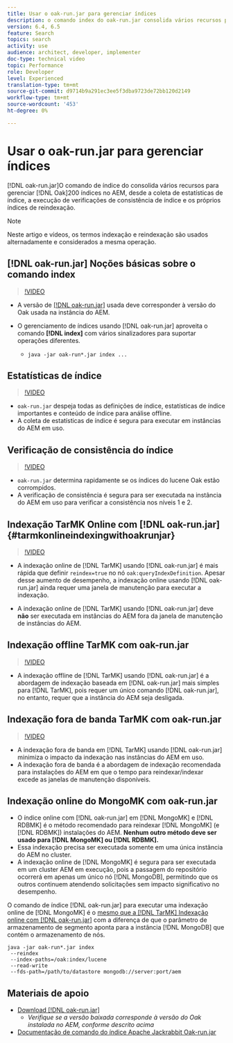 ```yaml
---
title: Usar o oak-run.jar para gerenciar índices
description: o comando index do oak-run.jar consolida vários recursos para gerenciar índices do Oak no AEM, desde a coleta de estatísticas de índice, a execução de verificações de consistência de índice e os próprios índices de reindexação.
version: 6.4, 6.5
feature: Search
topics: search
activity: use
audience: architect, developer, implementer
doc-type: technical video
topic: Performance
role: Developer
level: Experienced
translation-type: tm+mt
source-git-commit: d9714b9a291ec3ee5f3dba9723de72bb120d2149
workflow-type: tm+mt
source-wordcount: '453'
ht-degree: 0%

---
```



# Usar o oak-run.jar para gerenciar índices

[!DNL oak-run.jar]O comando de índice do consolida vários recursos para gerenciar  [!DNL Oak]200 índices no AEM, desde a coleta de estatísticas de índice, a execução de verificações de consistência de índice e os próprios índices de reindexação.

>[!NOTE]
>
>Neste artigo e vídeos, os termos indexação e reindexação são usados alternadamente e considerados a mesma operação.

## [!DNL oak-run.jar] Noções básicas sobre o comando index

>[!VIDEO](https://video.tv.adobe.com/v/21475/?quality=9&learn=on)

* A versão de [[!DNL oak-run.jar]](https://repository.apache.org/service/local/artifact/maven/redirect?r=releases&amp;g=org.apache.jackrabbit&amp;a=oak-run&amp;v=1.8.0) usada deve corresponder à versão do Oak usada na instância do AEM.
* O gerenciamento de índices usando [!DNL oak-run.jar] aproveita o comando **[!DNL index]** com vários sinalizadores para suportar operações diferentes.

   * `java -jar oak-run*.jar index ...`

## Estatísticas de índice

>[!VIDEO](https://video.tv.adobe.com/v/21477/?quality=12&learn=on)

* `oak-run.jar` despeja todas as definições de índice, estatísticas de índice importantes e conteúdo de índice para análise offline.
* A coleta de estatísticas de índice é segura para executar em instâncias do AEM em uso.

## Verificação de consistência do índice

>[!VIDEO](https://video.tv.adobe.com/v/21476/?quality=12&learn=on)

* `oak-run.jar` determina rapidamente se os índices do lucene Oak estão corrompidos.
* A verificação de consistência é segura para ser executada na instância do AEM em uso para verificar a consistência nos níveis 1 e 2.

## Indexação TarMK Online com [!DNL oak-run.jar] {#tarmkonlineindexingwithoakrunjar}

>[!VIDEO](https://video.tv.adobe.com/v/21479/?quality=12&learn=on)

* A indexação online de [!DNL TarMK] usando [!DNL oak-run.jar] é mais rápida que definir `reindex=true` no nó `oak:queryIndexDefinition`. Apesar desse aumento de desempenho, a indexação online usando [!DNL oak-run.jar] ainda requer uma janela de manutenção para executar a indexação.

* A indexação online de [!DNL TarMK] usando [!DNL oak-run.jar] deve **não** ser executada em instâncias do AEM fora da janela de manutenção de instâncias do AEM.

## Indexação offline TarMK com oak-run.jar

>[!VIDEO](https://video.tv.adobe.com/v/21478/?quality=12&learn=on)

* A indexação offline de [!DNL TarMK] usando [!DNL oak-run.jar] é a abordagem de indexação baseada em [!DNL oak-run.jar] mais simples para [!DNL TarMK], pois requer um único comando [!DNL oak-run.jar], no entanto, requer que a instância do AEM seja desligada.

## Indexação fora de banda TarMK com oak-run.jar

>[!VIDEO](https://video.tv.adobe.com/v/21480/?quality=12&learn=on)

* A indexação fora de banda em [!DNL TarMK] usando [!DNL oak-run.jar] minimiza o impacto da indexação nas instâncias do AEM em uso.
* A indexação fora de banda é a abordagem de indexação recomendada para instalações do AEM em que o tempo para reindexar/indexar excede as janelas de manutenção disponíveis.

## Indexação online do MongoMK com oak-run.jar

* O índice online com [!DNL oak-run.jar] em [!DNL MongoMK] e [!DNL RDBMK] é o método recomendado para reindexar [!DNL MongoMK] (e [!DNL RDBMK]) instalações do AEM. **Nenhum outro método deve ser usado para  [!DNL MongoMK] ou  [!DNL RDBMK].**
* Essa indexação precisa ser executada somente em uma única instância do AEM no cluster.
* A indexação online de [!DNL MongoMK] é segura para ser executada em um cluster AEM em execução, pois a passagem do repositório ocorrerá em apenas um único nó [!DNL MongoDB], permitindo que os outros continuem atendendo solicitações sem impacto significativo no desempenho.

O comando de índice [!DNL oak-run.jar] para executar uma indexação online de [!DNL MongoMK] é o [mesmo que a [!DNL TarMK] Indexação online com [!DNL oak-run.jar]](#tarmkonlineindexingwithoakrunjar) com a diferença de que o parâmetro de armazenamento de segmento aponta para a instância [!DNL MongoDB] que contém o armazenamento de nós.

```
java -jar oak-run*.jar index
 --reindex
 --index-paths=/oak:index/lucene
 --read-write
 --fds-path=/path/to/datastore mongodb://server:port/aem
```

## Materiais de apoio

* [Download [!DNL oak-run.jar]](https://repository.apache.org/#nexus-search;gav~org.apache.jackrabbit~oak-run~~~~kw,versionexpand)
   * *Verifique se a versão baixada corresponde à versão do Oak instalada no AEM, conforme descrito acima*
* [Documentação de comando do índice Apache Jackrabbit Oak-run.jar](https://jackrabbit.apache.org/oak/docs/query/oak-run-indexing.html)
